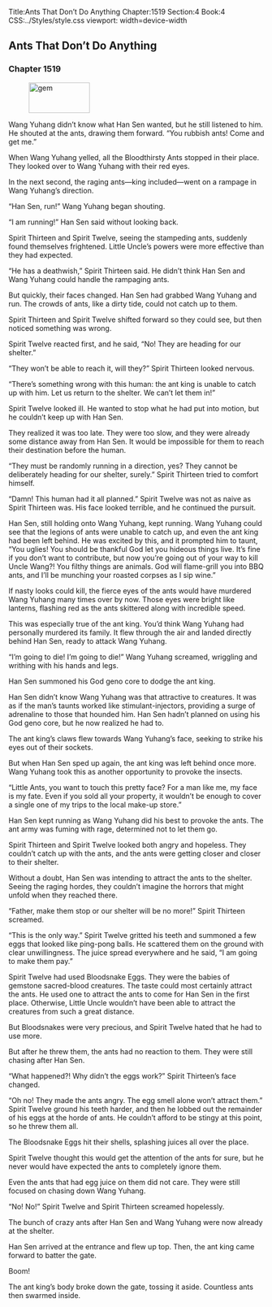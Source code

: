 Title:Ants That Don’t Do Anything 
Chapter:1519 
Section:4 
Book:4 
CSS:../Styles/style.css 
viewport: width=device-width
  
## Ants That Don’t Do Anything
### Chapter 1519
  
<figure>
	<img src="../Images/gem.gif" alt="gem" id="gem" width="120" height="60" />
</figure>
  

  
Wang Yuhang didn’t know what Han Sen wanted, but he still listened to him. He shouted at the ants, drawing them forward. “You rubbish ants! Come and get me.”

When Wang Yuhang yelled, all the Bloodthirsty Ants stopped in their place. They looked over to Wang Yuhang with their red eyes.

In the next second, the raging ants—king included—went on a rampage in Wang Yuhang’s direction.

“Han Sen, run!” Wang Yuhang began shouting.

“I am running!” Han Sen said without looking back.

Spirit Thirteen and Spirit Twelve, seeing the stampeding ants, suddenly found themselves frightened. Little Uncle’s powers were more effective than they had expected.

“He has a deathwish,” Spirit Thirteen said. He didn’t think Han Sen and Wang Yuhang could handle the rampaging ants.

But quickly, their faces changed. Han Sen had grabbed Wang Yuhang and run. The crowds of ants, like a dirty tide, could not catch up to them.

Spirit Thirteen and Spirit Twelve shifted forward so they could see, but then noticed something was wrong.

Spirit Twelve reacted first, and he said, “No! They are heading for our shelter.”

“They won’t be able to reach it, will they?” Spirit Thirteen looked nervous.

“There’s something wrong with this human: the ant king is unable to catch up with him. Let us return to the shelter. We can’t let them in!”

Spirit Twelve looked ill. He wanted to stop what he had put into motion, but he couldn’t keep up with Han Sen.

They realized it was too late. They were too slow, and they were already some distance away from Han Sen. It would be impossible for them to reach their destination before the human.

“They must be randomly running in a direction, yes? They cannot be deliberately heading for our shelter, surely.” Spirit Thirteen tried to comfort himself.

“Damn! This human had it all planned.” Spirit Twelve was not as naive as Spirit Thirteen was. His face looked terrible, and he continued the pursuit.

Han Sen, still holding onto Wang Yuhang, kept running. Wang Yuhang could see that the legions of ants were unable to catch up, and even the ant king had been left behind. He was excited by this, and it prompted him to taunt, “You uglies! You should be thankful God let you hideous things live. It’s fine if you don’t want to contribute, but now you’re going out of your way to kill Uncle Wang?! You filthy things are animals. God will flame-grill you into BBQ ants, and I’ll be munching your roasted corpses as I sip wine.”

If nasty looks could kill, the fierce eyes of the ants would have murdered Wang Yuhang many times over by now. Those eyes were bright like lanterns, flashing red as the ants skittered along with incredible speed.

This was especially true of the ant king. You’d think Wang Yuhang had personally murdered its family. It flew through the air and landed directly behind Han Sen, ready to attack Wang Yuhang.

“I’m going to die! I’m going to die!” Wang Yuhang screamed, wriggling and writhing with his hands and legs.

Han Sen summoned his God geno core to dodge the ant king.

Han Sen didn’t know Wang Yuhang was that attractive to creatures. It was as if the man’s taunts worked like stimulant-injectors, providing a surge of adrenaline to those that hounded him. Han Sen hadn’t planned on using his God geno core, but he now realized he had to.

The ant king’s claws flew towards Wang Yuhang’s face, seeking to strike his eyes out of their sockets.

But when Han Sen sped up again, the ant king was left behind once more. Wang Yuhang took this as another opportunity to provoke the insects.

“Little Ants, you want to touch this pretty face? For a man like me, my face is my fate. Even if you sold all your property, it wouldn’t be enough to cover a single one of my trips to the local make-up store.”

Han Sen kept running as Wang Yuhang did his best to provoke the ants. The ant army was fuming with rage, determined not to let them go.

Spirit Thirteen and Spirit Twelve looked both angry and hopeless. They couldn’t catch up with the ants, and the ants were getting closer and closer to their shelter.

Without a doubt, Han Sen was intending to attract the ants to the shelter. Seeing the raging hordes, they couldn’t imagine the horrors that might unfold when they reached there.

“Father, make them stop or our shelter will be no more!” Spirit Thirteen screamed.

“This is the only way.” Spirit Twelve gritted his teeth and summoned a few eggs that looked like ping-pong balls. He scattered them on the ground with clear unwillingness. The juice spread everywhere and he said, “I am going to make them pay.”

Spirit Twelve had used Bloodsnake Eggs. They were the babies of gemstone sacred-blood creatures. The taste could most certainly attract the ants. He used one to attract the ants to come for Han Sen in the first place. Otherwise, Little Uncle wouldn’t have been able to attract the creatures from such a great distance.

But Bloodsnakes were very precious, and Spirit Twelve hated that he had to use more.

But after he threw them, the ants had no reaction to them. They were still chasing after Han Sen.

“What happened?! Why didn’t the eggs work?” Spirit Thirteen’s face changed.

“Oh no! They made the ants angry. The egg smell alone won’t attract them.” Spirit Twelve ground his teeth harder, and then he lobbed out the remainder of his eggs at the horde of ants. He couldn’t afford to be stingy at this point, so he threw them all.

The Bloodsnake Eggs hit their shells, splashing juices all over the place.

Spirit Twelve thought this would get the attention of the ants for sure, but he never would have expected the ants to completely ignore them.

Even the ants that had egg juice on them did not care. They were still focused on chasing down Wang Yuhang.

“No! No!” Spirit Twelve and Spirit Thirteen screamed hopelessly.

The bunch of crazy ants after Han Sen and Wang Yuhang were now already at the shelter.

Han Sen arrived at the entrance and flew up top. Then, the ant king came forward to batter the gate.

Boom!

The ant king’s body broke down the gate, tossing it aside. Countless ants then swarmed inside.